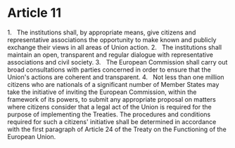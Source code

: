 # Article 11
1.   The institutions shall, by appropriate means, give citizens and representative associations the opportunity to make known and publicly exchange their views in all areas of Union action. 2.   The institutions shall maintain an open, transparent and regular dialogue with representative associations and civil society. 3.   The European Commission shall carry out broad consultations with parties concerned in order to ensure that the Union's actions are coherent and transparent. 4.   Not less than one million citizens who are nationals of a significant number of Member States may take the initiative of inviting the European Commission, within the framework of its powers, to submit any appropriate proposal on matters where citizens consider that a legal act of the Union is required for the purpose of implementing the Treaties. The procedures and conditions required for such a citizens' initiative shall be determined in accordance with the first paragraph of Article 24 of the Treaty on the Functioning of the European Union.